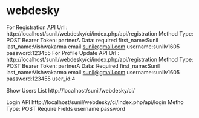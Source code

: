 # webdesky

For Registration
	API Url : http://localhost/sunil/webdesky/ci/index.php/api/registration
	Method Type: POST
	Bearer Token: partnerA
		Data: required
			first_name:Sunil
			last_name:Vishwakarma
			email:sunil@gmail.com
			username:sunilv1605
			password:123455
For Profile Update
	API Url : http://localhost/sunil/webdesky/ci/index.php/api/registration
	Method Type: POST
	Bearer Token: partnerA
		Data: Required
			first_name:Sunil
			last_name:Vishwakarma
			email:sunil@gmail.com
			username:sunilv1605
			password:123455
			user_id:4

Show Users List
	http://localhost/sunil/webdesky/ci/

Login API
	http://localhost/sunil/webdesky/ci/index.php/api/login
	Metho Type: POST
	Require Fields
		username
		password